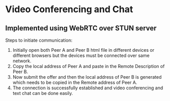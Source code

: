 # Video Conferencing and Chat

## Implemented using WebRTC over STUN server

Steps to initiate communication:

1. Initially open both Peer A and Peer B html file in different devices or different browsers but the devices must be connected over same network.
2. Copy the local address of Peer A and paste in the Remote Description of Peer B.
3. Now submit the offer and then the local address of Peer B is generated which needs to be copied in the Remote address of Peer A.
4. The connection is successfully established and video conferencing and text chat can be done easily.

